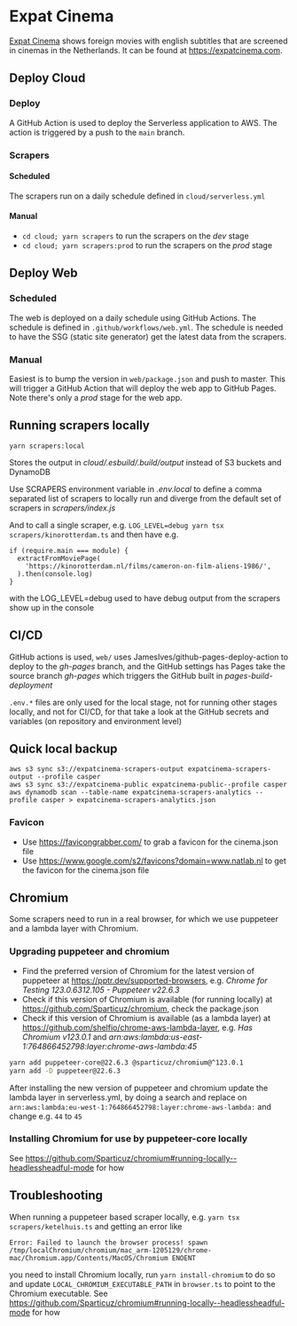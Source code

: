 # Expat Cinema

[Expat Cinema](https://expatcinema.com) shows foreign movies with english subtitles that are screened in cinemas in the Netherlands. It can be found at https://expatcinema.com.

## Deploy Cloud

### Deploy

A GitHub Action is used to deploy the Serverless application to AWS. The action is triggered by a push to the `main` branch.

### Scrapers

#### Scheduled

The scrapers run on a daily schedule defined in `cloud/serverless.yml`

#### Manual

- `cd cloud; yarn scrapers` to run the scrapers on the _dev_ stage
- `cd cloud; yarn scrapers:prod` to run the scrapers on the _prod_ stage

## Deploy Web

### Scheduled

The web is deployed on a daily schedule using GitHub Actions. The schedule is defined in `.github/workflows/web.yml`. The schedule is needed to have the SSG (static site generator) get the latest data from the scrapers.

### Manual

Easiest is to bump the version in `web/package.json` and push to master. This will trigger a GitHub Action that will deploy the web app to GitHub Pages. Note there's only a _prod_ stage for the web app.

## Running scrapers locally

```
yarn scrapers:local
```

Stores the output in _cloud/.esbuild/.build/output_ instead of S3 buckets and DynamoDB

Use SCRAPERS environment variable in _.env.local_ to define a comma separated list of scrapers to locally run and diverge from the default set of scrapers in _scrapers/index.js_

And to call a single scraper, e.g. `LOG_LEVEL=debug yarn tsx scrapers/kinorotterdam.ts` and then have e.g.

```
if (require.main === module) {
  extractFromMoviePage(
    'https://kinorotterdam.nl/films/cameron-on-film-aliens-1986/',
  ).then(console.log)
}
```

with the LOG_LEVEL=debug used to have debug output from the scrapers show up in the console

## CI/CD

GitHub actions is used, `web/` uses JamesIves/github-pages-deploy-action to deploy to the _gh-pages_ branch, and the GitHub settings has Pages take the source branch _gh-pages_ which triggers the GitHub built in _pages-build-deployment_

`.env.*` files are only used for the local stage, not for running other stages locally, and not for CI/CD, for that take a look at the GitHub secrets and variables (on repository and environment level)

## Quick local backup

```
aws s3 sync s3://expatcinema-scrapers-output expatcinema-scrapers-output --profile casper
aws s3 sync s3://expatcinema-public expatcinema-public--profile casper
aws dynamodb scan --table-name expatcinema-scrapers-analytics --profile casper > expatcinema-scrapers-analytics.json
```

### Favicon

- Use https://favicongrabber.com/ to grab a favicon for the cinema.json file
- Use https://www.google.com/s2/favicons?domain=www.natlab.nl to get the favicon for the cinema.json file

## Chromium

Some scrapers need to run in a real browser, for which we use puppeteer and a lambda layer with Chromium.

### Upgrading puppeteer and chromium

- Find the preferred version of Chromium for the latest version of puppeteer at https://pptr.dev/supported-browsers, e.g. _Chrome for Testing 123.0.6312.105 - Puppeteer v22.6.3_
- Check if this version of Chromium is available (for running locally) at https://github.com/Sparticuz/chromium, check the package.json
- Check if this version of Chromium is available (as a lambda layer) at https://github.com/shelfio/chrome-aws-lambda-layer, e.g. _Has Chromium v123.0.1_ and _arn:aws:lambda:us-east-1:764866452798:layer:chrome-aws-lambda:45_

```sh
yarn add puppeteer-core@22.6.3 @sparticuz/chromium@^123.0.1
yarn add -D puppeteer@22.6.3
```

After installing the new version of puppeteer and chromium update the lambda layer in serverless.yml, by doing a search and replace on `arn:aws:lambda:eu-west-1:764866452798:layer:chrome-aws-lambda:` and change e.g. `44` to `45`

### Installing Chromium for use by puppeteer-core locally

See https://github.com/Sparticuz/chromium#running-locally--headlessheadful-mode for how

## Troubleshooting

When running a puppeteer based scraper locally, e.g. `yarn tsx scrapers/ketelhuis.ts` and getting an error like

```
Error: Failed to launch the browser process! spawn /tmp/localChromium/chromium/mac_arm-1205129/chrome-mac/Chromium.app/Contents/MacOS/Chromium ENOENT
```

you need to install Chromium locally, run `yarn install-chromium` to do so and update `LOCAL_CHROMIUM_EXECUTABLE_PATH` in `browser.ts` to point to the Chromium executable. See https://github.com/Sparticuz/chromium#running-locally--headlessheadful-mode for how
